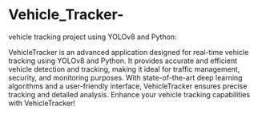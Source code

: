 # Vehicle_Tracker-

 vehicle tracking project using YOLOv8 and Python:

VehicleTracker is an advanced application designed for real-time vehicle tracking using YOLOv8 and Python. It provides accurate and efficient vehicle detection and tracking, making it ideal for traffic management, security, and monitoring purposes. With state-of-the-art deep learning algorithms and a user-friendly interface, VehicleTracker ensures precise tracking and detailed analysis. Enhance your vehicle tracking capabilities with VehicleTracker!
